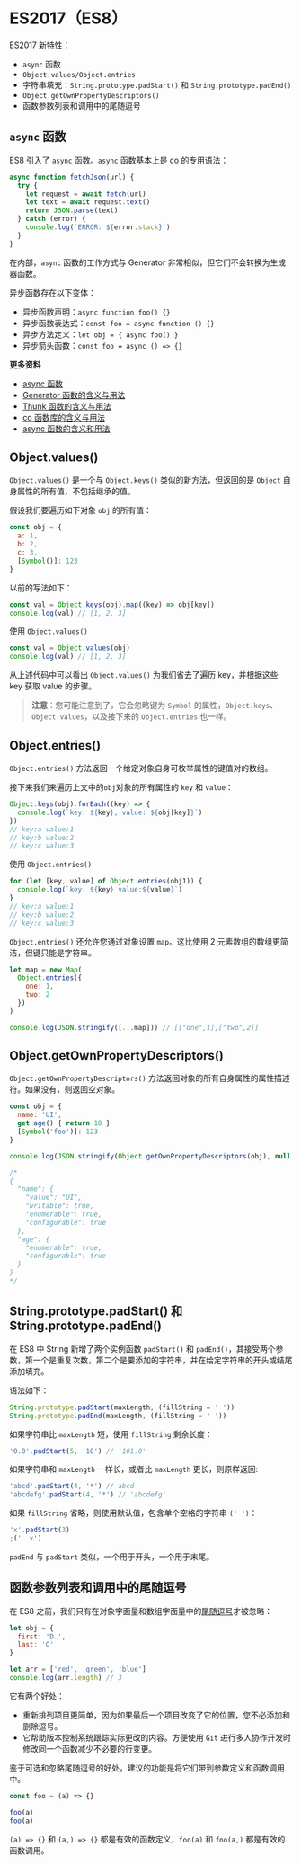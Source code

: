 # ES2017（ES8）

ES2017 新特性：

- `async` 函数
- `Object.values/Object.entries`
- 字符串填充：`String.prototype.padStart()` 和 `String.prototype.padEnd()`
- `Object.getOwnPropertyDescriptors()`
- 函数参数列表和调用中的尾随逗号

## `async` 函数

ES8 引入了 [`async` 函数](https://developer.mozilla.org/en-US/docs/Web/JavaScript/Reference/Statements/async_function)。`async` 函数基本上是 [co](https://github.com/tj/co) 的专用语法：

```js
async function fetchJson(url) {
  try {
    let request = await fetch(url)
    let text = await request.text()
    return JSON.parse(text)
  } catch (error) {
    console.log(`ERROR: ${error.stack}`)
  }
}
```

在内部，`async` 函数的工作方式与 Generator 非常相似，但它们不会转换为生成器函数。

异步函数存在以下变体：

- 异步函数声明：`async function foo() {}`
- 异步函数表达式：`const foo = async function () {}`
- 异步方法定义：`let obj = { async foo() }`
- 异步箭头函数：`const foo = async () => {}`

**更多资料**

- [async 函数](https://es6.ruanyifeng.com/#docs/async)
- [Generator 函数的含义与用法](https://www.ruanyifeng.com/blog/2015/04/generator.html)
- [Thunk 函数的含义与用法](https://www.ruanyifeng.com/blog/2015/05/thunk.html)
- [co 函数库的含义与用法](https://www.ruanyifeng.com/blog/2015/05/co.html)
- [async 函数的含义和用法](https://www.ruanyifeng.com/blog/2015/05/async.html)

## Object.values()

`Object.values()` 是一个与 `Object.keys()` 类似的新方法，但返回的是 `Object` 自身属性的所有值，不包括继承的值。

假设我们要遍历如下对象 `obj` 的所有值：

```js
const obj = {
  a: 1,
  b: 2,
  c: 3,
  [Symbol()]: 123
}
```

以前的写法如下：

```js
const val = Object.keys(obj).map((key) => obj[key])
console.log(val) // [1, 2, 3]
```

使用 `Object.values()`

```js
const val = Object.values(obj)
console.log(val) // [1, 2, 3]
```

从上述代码中可以看出 `Object.values()` 为我们省去了遍历 key，并根据这些 key 获取 value 的步骤。

> **注意**：您可能注意到了，它会忽略键为 `Symbol` 的属性，`Object.keys`、`Object.values`，以及接下来的 `Object.entries` 也一样。

## Object.entries()

`Object.entries()` 方法返回一个给定对象自身可枚举属性的键值对的数组。

接下来我们来遍历上文中的`obj`对象的所有属性的 `key` 和 `value`：

```js
Object.keys(obj).forEach((key) => {
  console.log(`key: ${key}, value: ${obj[key]}`)
})
// key:a value:1
// key:b value:2
// key:c value:3
```

使用 `Object.entries()`

```js
for (let [key, value] of Object.entries(obj1)) {
  console.log(`key: ${key} value:${value}`)
}
// key:a value:1
// key:b value:2
// key:c value:3
```

`Object.entries()` 还允许您通过对象设置 `map`。这比使用 2 元素数组的数组更简洁，但键只能是字符串。

```js
let map = new Map(
  Object.entries({
    one: 1,
    two: 2
  })
)

console.log(JSON.stringify([...map])) // [["one",1],["two",2]]
```

## Object.getOwnPropertyDescriptors()

`Object.getOwnPropertyDescriptors()` 方法返回对象的所有自身属性的属性描述符。如果没有，则返回空对象。

```js
const obj = {
  name: 'UI',
  get age() { return 18 }
  [Symbol('foo')]: 123
}

console.log(JSON.stringify(Object.getOwnPropertyDescriptors(obj), null, 2))

/*
{
  "name": {
    "value": "UI",
    "writable": true,
    "enumerable": true,
    "configurable": true
  },
  "age": {
    "enumerable": true,
    "configurable": true
  }
}
*/
```

## String.prototype.padStart() 和 String.prototype.padEnd()

在 ES8 中 String 新增了两个实例函数 `padStart()` 和 `padEnd()`，其接受两个参数，第一个是重复次数，第二个是要添加的字符串，并在给定字符串的开头或结尾添加填充。

语法如下：

```js
String.prototype.padStart(maxLength, (fillString = ' '))
String.prototype.padEnd(maxLength, (fillString = ' '))
```

如果字符串比 `maxLength` 短，使用 `fillString` 剩余长度：

```js
'0.0'.padStart(5, '10') // '101.0'
```

如果字符串和 `maxLength` 一样长，或者比 `maxLength` 更长，则原样返回:

```js
'abcd'.padStart(4, '*') // abcd
'abcdefg'.padStart(4, '*') // 'abcdefg'
```

如果 `fillString` 省略，则使用默认值，包含单个空格的字符串 `(' ')`：

```js
'x'.padStart(3)
;('  x')
```

`padEnd` 与 `padStart` 类似，一个用于开头，一个用于末尾。

## 函数参数列表和调用中的尾随逗号

在 ES8 之前，我们只有在对象字面量和数组字面量中的[尾随逗号](https://developer.mozilla.org/en-US/docs/Web/JavaScript/Reference/Trailing_commas#trailing_commas_in_functions)才被忽略：

```js
let obj = {
  first: 'D.',
  last: 'O'
}

let arr = ['red', 'green', 'blue']
console.log(arr.length) // 3
```

它有两个好处：

- 重新排列项目更简单，因为如果最后一个项目改变了它的位置，您不必添加和删除逗号。
- 它帮助版本控制系统跟踪实际更改的内容。方便使用 `Git` 进行多人协作开发时修改同一个函数减少不必要的行变更。

鉴于可选和忽略尾随逗号的好处，建议的功能是将它们带到参数定义和函数调用中。

```js
const foo = (a) => {}

foo(a)
foo(a)
```

`(a) => {}` 和 `(a,) => {}` 都是有效的函数定义，`foo(a)` 和 `foo(a,)` 都是有效的函数调用。

